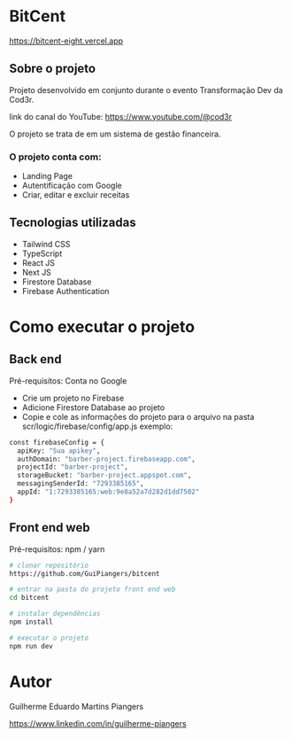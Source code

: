 # BitCent

https://bitcent-eight.vercel.app

## Sobre o projeto

Projeto desenvolvido em conjunto durante o evento Transformação Dev da Cod3r.

link do canal do YouTube: https://www.youtube.com/@cod3r

O projeto se trata de em um sistema de gestão financeira.

### O projeto conta com:
- Landing Page
- Autentificação com Google
- Criar, editar e excluir receitas

## Tecnologias utilizadas
- Tailwind CSS
- TypeScript
- React JS
- Next JS
- Firestore Database
- Firebase Authentication

# Como executar o projeto

## Back end
Pré-requisitos: Conta no Google

- Crie um projeto no Firebase
- Adicione Firestore Database ao projeto
- Copie e cole as informações do projeto para o arquivo na pasta scr/logic/firebase/config/app.js
  exemplo:
```bash
const firebaseConfig = {
  apiKey: "Sua apikey",
  authDomain: "barber-project.firebaseapp.com",
  projectId: "barber-project",
  storageBucket: "barber-project.appspot.com",
  messagingSenderId: "7293385165",
  appId: "1:7293385165:web:9e8a52a7d282d1dd7502"
}
```

## Front end web
Pré-requisitos: npm / yarn

```bash
# clonar repositório
https://github.com/GuiPiangers/bitcent

# entrar na pasta do projeto front end web
cd bitcent

# instalar dependências
npm install

# executar o projeto
npm run dev
```

# Autor

Guilherme Eduardo Martins Piangers

https://www.linkedin.com/in/guilherme-piangers

